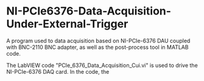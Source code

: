 # NI-PCIe6376-Data-Acquisition-Under-External-Trigger
A program used to data acquisition based on NI-PCIe-6376 DAU coupled with BNC-2110 BNC adapter, as well as the post-process tool in MATLAB code.

The LabVIEW code "PCIe_6376_Data_Acquisition_Cui.vi" is used to drive the NI-PCIe-6376 DAQ card. In the code, the 
